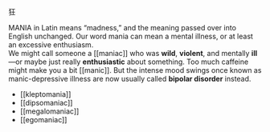 狂

MANIA in Latin means “madness,” and the meaning passed over into English unchanged. Our word
mania  can  mean  a  mental  illness,  or  at  least  an  excessive  enthusiasm.  
We  might  call  someone  a [[maniac]] who was **wild**, **violent**, and mentally **ill**—or maybe just really **enthusiastic** about something.
Too much caffeine might make you a bit [[manic]]. But the intense mood swings once known as manic-depressive illness are now usually called **bipolar disorder** instead.

- [[kleptomania]] 
- [[dipsomaniac]] 
- [[megalomaniac]] 
- [[egomaniac]] 
